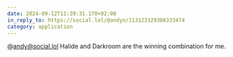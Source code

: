 ```yaml
---
date: 2024-09-12T11:39:31.170+02:00
in_reply_to: https://social.lol/@andyn/113123329386333474
category: application
---
```


@andy@social.lol Halide and Darkroom are the winning combination for me.

